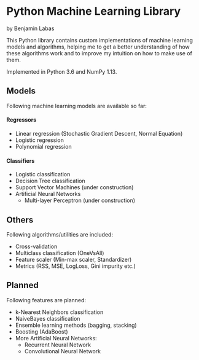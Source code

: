 # Python Machine Learning Library
by Benjamin Labas

This Python library contains custom implementations of machine learning models and algorithms, helping me to get a better understanding of how these algorithms work and to improve my intuition on how to make use of them.

Implemented in Python 3.6 and NumPy 1.13.

## Models
Following machine learning models are available so far:

#### Regressors
- Linear regression (Stochastic Gradient Descent, Normal Equation)
- Logistic regression
- Polynomial regression

#### Classifiers
- Logistic classification
- Decision Tree classification
- Support Vector Machines (under construction)
- Artificial Neural Networks
  - Multi-layer Perceptron (under construction)


## Others
Following algorithms/utilities are included:
- Cross-validation
- Multiclass classification (OneVsAll)
- Feature scaler (Min-max scaler, Standardizer)
- Metrics (RSS, MSE, LogLoss, Gini impurity etc.)

## Planned
Following features are planned:
- k-Nearest Neighbors classification
- NaiveBayes classification
- Ensemble learning methods (bagging, stacking)
- Boosting (AdaBoost)
- More Artificial Neural Networks:
  - Recurrent Neural Network
  - Convolutional Neural Network
